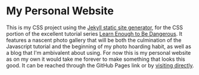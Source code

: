 # My Personal Website

This is my CSS project using the [Jekyll static site generator](https://www.jekyllrb.com), for the CSS portion of the excellent tutorial series [Learn Enough to Be Dangerous](https://www.learnenough.com). It features a nascent photo gallery that will be both the culmination of the Javascript tutorial and the beginning of my photo hoarding habit, as well as a blog that I'm ambivalent about using. For now this is my personal website as on my own it would take me forever to make something that looks this good. It can be reached through the GitHub Pages link or by [visiting directly](travisireland.com).
